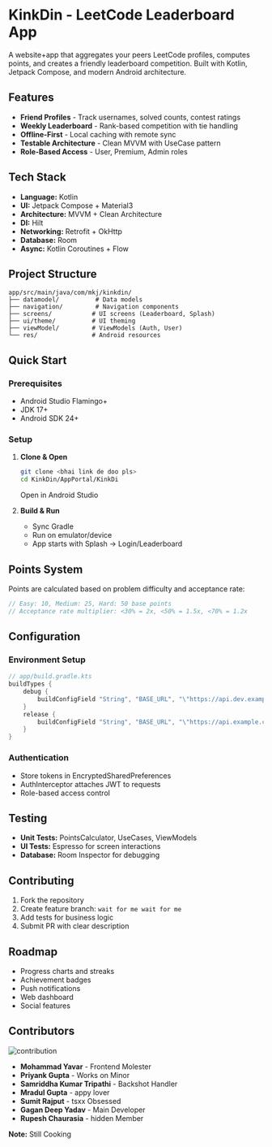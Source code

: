 # KinkDin - LeetCode Leaderboard App

A website+app that aggregates your peers LeetCode profiles, computes points, and creates a friendly leaderboard competition. Built with Kotlin, Jetpack Compose, and modern Android architecture.

## Features

- **Friend Profiles** - Track usernames, solved counts, contest ratings
- **Weekly Leaderboard** - Rank-based competition with tie handling
- **Offline-First** - Local caching with remote sync
- **Testable Architecture** - Clean MVVM with UseCase pattern
- **Role-Based Access** - User, Premium, Admin roles

## Tech Stack

- **Language:** Kotlin 
- **UI:** Jetpack Compose + Material3
- **Architecture:** MVVM + Clean Architecture
- **DI:** Hilt
- **Networking:** Retrofit + OkHttp
- **Database:** Room
- **Async:** Kotlin Coroutines + Flow

## Project Structure

```
app/src/main/java/com/mkj/kinkdin/
├── datamodel/          # Data models
├── navigation/         # Navigation components
├── screens/           # UI screens (Leaderboard, Splash)
├── ui/theme/          # UI theming
├── viewModel/         # ViewModels (Auth, User)
└── res/               # Android resources
```

## Quick Start

### Prerequisites
- Android Studio Flamingo+
- JDK 17+
- Android SDK 24+

### Setup
1. **Clone & Open**
   ```bash
   git clone <bhai link de doo pls>
   cd KinkDin/AppPortal/KinkDi
   ```
   Open in Android Studio

2. **Build & Run**
   - Sync Gradle
   - Run on emulator/device
   - App starts with Splash → Login/Leaderboard

## Points System

Points are calculated based on problem difficulty and acceptance rate:

```kotlin
// Easy: 10, Medium: 25, Hard: 50 base points
// Acceptance rate multiplier: <30% = 2x, <50% = 1.5x, <70% = 1.2x
```

## Configuration

### Environment Setup
```gradle
// app/build.gradle.kts
buildTypes {
    debug {
        buildConfigField "String", "BASE_URL", "\"https://api.dev.example.com/\""
    }
    release {
        buildConfigField "String", "BASE_URL", "\"https://api.example.com/\""
    }
}
```

### Authentication
- Store tokens in EncryptedSharedPreferences
- AuthInterceptor attaches JWT to requests
- Role-based access control

## Testing

- **Unit Tests:** PointsCalculator, UseCases, ViewModels
- **UI Tests:** Espresso for screen interactions
- **Database:** Room Inspector for debugging



## Contributing

1. Fork the repository
2. Create feature branch: `wait for me wait for me`
3. Add tests for business logic
4. Submit PR with clear description

## Roadmap

- Progress charts and streaks
- Achievement badges
- Push notifications
- Web dashboard
- Social features

## Contributors

![contribution](https://i.ibb.co/FN786Lw/1d6e4069-6ec1-4103-b15e-84228023edda.jpg)


- **Mohammad Yavar** - Frontend Molester 
- **Priyank Gupta** - Works on Minor
- **Samriddha Kumar Tripathi** - Backshot Handler
- **Mradul Gupta** - appy lover
- **Sumit Rajput** - tsxx Obsessed
- **Gagan Deep Yadav** - Main Developer
- **Rupesh Chaurasia** - hidden Member


**Note:** Still Cooking 